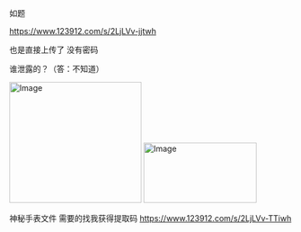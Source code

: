 如题

https://www.123912.com/s/2LjLVv-jjtwh

也是直接上传了 没有密码

谁泄露的？（答：不知道）

<img width="235" height="215" alt="Image" src="https://github.com/user-attachments/assets/8d5fce99-87bb-42af-ad1e-5b3fc36b55bb" />

<img width="201" height="107" alt="Image" src="https://github.com/user-attachments/assets/3f620eb0-efcf-417c-be85-a36f63176f7b" />


神秘手表文件 需要的找我获得提取码 https://www.123912.com/s/2LjLVv-TTiwh